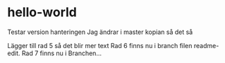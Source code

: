 # hello-world
Testar version hanteringen
Jag ändrar i master kopian så det så 

Lägger till rad 5 så det blir mer text
Rad 6 finns nu i branch filen readme-edit.
Rad 7 finns nu i Branchen...

